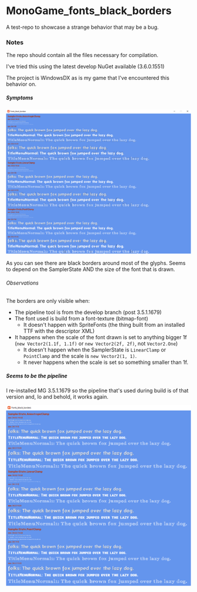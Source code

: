# MonoGame_fonts_black_borders
A test-repo to showcase a strange behavior that may be a bug.



### Notes

The repo should contain all the files necessary for compilation.

I've tried this using the latest develop NuGet available (3.6.0.1551)

The project is WindowsDX as is my game that I've encountered this behavior on.



##### Symptoms

![results](https://github.com/UnterrainerInformatik/MonoGame_fonts_black_borders/blob/master/MG3.6.0_pipeline.png)

As you can see there are black borders around most of the glyphs.
Seems to depend on the SamplerState AND the size of the font that is drawn.

###### Observations

The borders are only visible when:

- The pipeline tool is from the develop branch (post 3.5.1.1679)
- The font used is build from a font-texture (bitmap-font)
  - It doesn't happen with SpriteFonts (the thing built from an installed TTF with the descriptor XML)
- It happens when the scale of the font drawn is set to anything bigger 1f (```new Vector2(1.1f, 1.1f)``` or ```new Vector2(2f, 2f)```, not ```Vector2.One```)
  - It doesn't happen when the SamplerState is ```LinearClamp``` or ```PointClamp``` and the scale is ```new Vector2(1, 1)```.
  - It never happens when the scale is set so something smaller than 1f.

##### Seems to be the pipeline

I re-installed MG 3.5.1.1679 so the pipeline that's used during build is of that version and, lo and behold, it works again.

![results](https://github.com/UnterrainerInformatik/MonoGame_fonts_black_borders/blob/master/MG3.5.1_pipeline.png)


